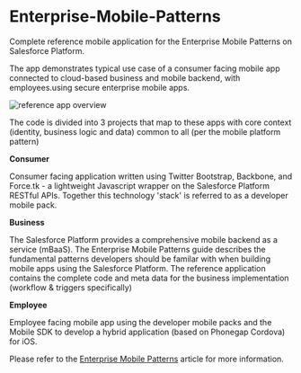 Enterprise-Mobile-Patterns
==========================

Complete reference mobile application for the Enterprise Mobile Patterns on Salesforce Platform. 

The app demonstrates typical use case of a consumer facing mobile app connected to cloud-based business and mobile backend, with employees.using secure enterprise mobile apps.

![reference app overview](https://github.com/quintonwall/Enterprise-Mobile-Patterns/blob/master/overview.png?raw=true)

The code is divided into 3 projects that map to these apps with core context (identity, business logic and data) common to all (per the mobile platform pattern)

**Consumer**

Consumer facing application written using Twitter Bootstrap, Backbone, and Force.tk - a lightweight Javascript wrapper on the Salesforce Platform RESTful APIs. Together this technology 'stack' is referred to as a developer mobile pack. 

**Business**

The Salesforce Platform provides a comprehensive mobile backend as a service (mBaaS). The Enterprise Mobile Patterns guide describes the fundamental patterns developers should be familar with when building mobile apps using the Salesforce Platform. The reference application contains the complete code and meta data for the business implementation (workflow & triggers specifically)

**Employee**

Employee facing mobile app using the developer mobile packs and the Mobile SDK to develop a hybrid application (based on Phonegap Cordova) for iOS. 


Please refer to the [Enterprise Mobile Patterns](http://wiki.developerforce.com/page/EnterpriseMobilePatterns) article for more information.